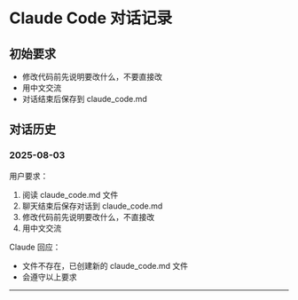 # Claude Code 对话记录

## 初始要求
- 修改代码前先说明要改什么，不要直接改
- 用中文交流
- 对话结束后保存到 claude_code.md

## 对话历史

### 2025-08-03
用户要求：
1. 阅读 claude_code.md 文件
2. 聊天结束后保存对话到 claude_code.md
3. 修改代码前先说明要改什么，不直接改
4. 用中文交流

Claude 回应：
- 文件不存在，已创建新的 claude_code.md 文件
- 会遵守以上要求

---
